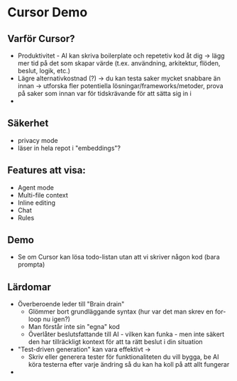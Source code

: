 # Cursor Demo

## Varför Cursor? 
- Produktivitet - AI kan skriva boilerplate och repetetiv kod åt dig -> lägg mer tid på det som skapar värde (t.ex. användning, arkitektur, flöden, beslut, logik, etc.)
- Lägre alternativkostnad (?) -> du kan testa saker mycket snabbare än innan -> utforska fler potentiella lösningar/frameworks/metoder, prova på saker som innan var för tidskrävande för att sätta sig in i
- 

## Säkerhet
- privacy mode
- läser in hela repot i "embeddings"? 

## Features att visa:
- Agent mode
- Multi-file context
- Inline editing
- Chat 
- Rules

## Demo
- Se om Cursor kan lösa todo-listan utan att vi skriver någon kod (bara prompta)

## Lärdomar
- Överberoende leder till "Brain drain" 
  - Glömmer bort grundläggande syntax (hur var det man skrev en for-loop nu igen?)
  - Man förstår inte sin "egna" kod
  - Överlåter beslutsfattande till AI - vilken kan funka - men inte säkert den har tillräckligt kontext för att ta rätt beslut i din situation
- "Test-driven generation" kan vara effektivt -> 
  - Skriv eller generera tester för funktionaliteten du vill bygga, be AI köra testerna efter varje ändring så du kan ha koll på att allt fungerar 
- 